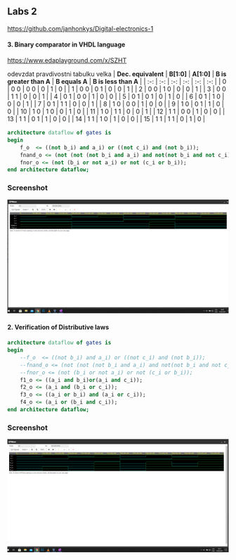 ## Labs 2

https://github.com/janhonkys/Digital-electronics-1
#### 3. Binary comparator in VHDL language
https://www.edaplayground.com/x/SZHT

odevzdat pravdivostni tabulku velka 
| **Dec. equivalent** | **B[1:0]** | **A[1:0]** | **B is greater than A** | **B equals A** | **B is less than A** |
| :-: | :-: | :-: | :-: | :-: | :-: |
| 0 | 0 0 | 0 0 | 0 | 1 | 0 |
| 1 | 0 0 | 0 1 | 0 | 0 | 1 |
| 2 | 0 0 | 1 0 | 0 | 0 | 1 |
| 3 | 0 0 | 1 1 | 0 | 0 | 1 |
| 4 | 0 1 | 0 0 | 1 | 0 | 0 |
| 5 | 0 1 | 0 1 | 0 | 1 | 0 |
| 6 | 0 1 | 1 0 | 0 | 0 | 1 |
| 7 | 0 1 | 1 1 | 0 | 0 | 1 |
| 8 | 1 0 | 0 0 | 1 | 0 | 0 |
| 9 | 1 0 | 0 1 | 1 | 0 | 0 |
| 10 | 1 0 | 1 0 | 0 | 1 | 0 |
| 11 | 1 0 | 1 1 | 0 | 0 | 1 |
| 12 | 1 1 | 0 0 | 1 | 0 | 0 |
| 13 | 1 1 | 0 1 | 1 | 0 | 0 |
| 14 | 1 1 | 1 0 | 1 | 0 | 0 |
| 15 | 1 1 | 1 1 | 0 | 1 | 0 |

```vhdl
architecture dataflow of gates is
begin
    f_o  <= ((not b_i) and a_i) or ((not c_i) and (not b_i));
    fnand_o <= (not (not (not b_i and a_i) and not(not b_i and not c_i))); 
    fnor_o <= (not (b_i or not a_i) or not (c_i or b_i));
end architecture dataflow;

```
### Screenshot

![Screenshot](/Labs/01-gates/Images/1a.png)




#### 2. Verification of Distributive laws



```vhdl
architecture dataflow of gates is
begin
    --f_o  <= ((not b_i) and a_i) or ((not c_i) and (not b_i));
    --fnand_o <= (not (not (not b_i and a_i) and not(not b_i and not c_i)));
    --fnor_o <= (not (b_i or not a_i) or not (c_i or b_i));
    f1_o <= ((a_i and b_i)or(a_i and c_i));
    f2_o <= (a_i and (b_i or c_i));
    f3_o <= ((a_i or b_i) and (a_i or c_i));
    f4_o <= (a_i or (b_i and c_i));
end architecture dataflow;
```
### Screenshot
![Screenshot](/Labs/01-gates/Images/2a.png)
